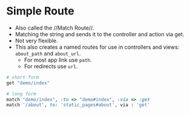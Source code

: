 # Simple Route


- Also called the //Match Route//.
- Matching the string and sends it to the controller and action via get.
- Not very flexible.
- This also creates a named routes for use in controllers and views: `about_path` and `about_url`.
  - For most app link use `path`.
  - For redirects use `url`.

```ruby
# short form
get "demo/index"
```

```ruby
# long form
match "demo/index", :to => "demo#index", :via => :get
match '/about', to: 'static_pages#about', via : 'get'
```